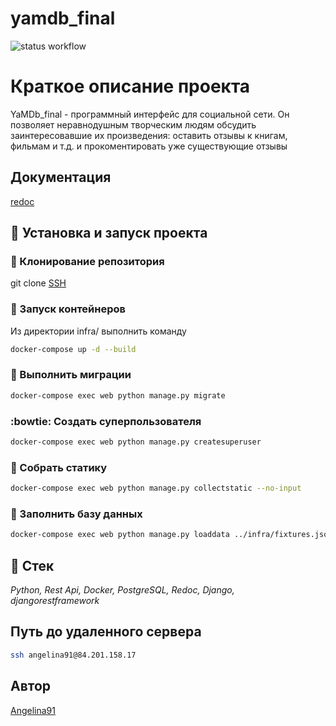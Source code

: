 # yamdb_final

![status workflow](https://github.com/Angelina91/yamdb_final/actions/workflows/yamdb_workflow.yml/badge.svg)

# Краткое описание проекта
YaMDb_final - программный интерфейс для социальной сети.
Он позволяет неравнодушным творческим людям обсудить заинтересовавшие их произведения: оставить отзывы к книгам, фильмам и т.д. и прокоментировать уже существующие отзывы

## Документация

[redoc](http://84.201.158.17/redoc/)
## :dash: Установка и запуск проекта

### :dancers: Клонирование репозитория

git clone [SSH](git@github.com:Angelina91/yamdb_final.git)

### :whale: Запуск контейнеров

Из директории infra/ выполнить команду

```bash
docker-compose up -d --build
```

### :feet: Выполнить миграции

```bash
docker-compose exec web python manage.py migrate
```

### :bowtie: Создать суперпользователя

```bash
docker-compose exec web python manage.py createsuperuser
```

### :crystal_ball: Собрать статику

```bash
docker-compose exec web python manage.py collectstatic --no-input
```

### :love_letter: Заполнить базу данных

```bash
docker-compose exec web python manage.py loaddata ../infra/fixtures.json
```

## :dizzy: Стек

_Python,
Rest Api,
Docker,
PostgreSQL,
Redoc,
Django,
djangorestframework_

## Путь до удаленного сервера

```bash
ssh angelina91@84.201.158.17
```

## Автор

[Angelina91](https://github.com/Angelina91)
